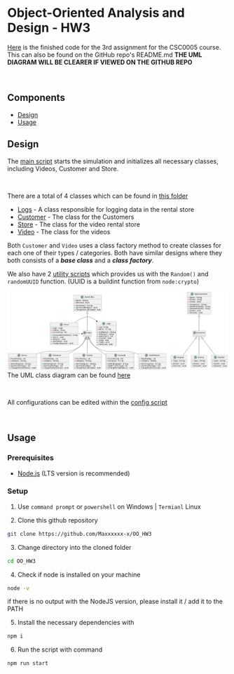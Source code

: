 # **Object-Oriented Analysis and Design  -  HW3**

[Here](https://github.com/Maxxxxxx-x/OO_HW3) is the finished code for the 3rd assignment for the CSC0005 course.
This can also be found on the GitHub repo's README.md
**THE UML DIAGRAM WILL BE CLEARER IF VIEWED ON THE GITHUB REPO**

<br/>

## **Components**
- [Design](#Design)
- [Usage](#Usage)


## <a name="Design"></a>**Design**
The [main script](https://github.com/Maxxxxxx-x/OO_HW3/blob/master/src/main.js) starts the simulation and initializes all necessary classes, including Videos, Customer and Store.

<br/>

There are a total of 4 classes which can be found in [this folder](https://github.com/Maxxxxxx-x/OO_HW3/blob/master/src/Classes)

- [Logs](https://github.com/Maxxxxxx-x/OO_HW3/blob/master/src/Classes/Logs.js) - A class responsible for logging data in the rental store
- [Customer](https://github.com/Maxxxxxx-x/OO_HW3/blob/master/src/Classes/Customer.js) - The class for the Customers
- [Store](https://github.com/Maxxxxxx-x/OO_HW3/blob/master/src/Classes/Store.js) - The class for the video rental store
- [Video](https://github.com/Maxxxxxx-x/OO_HW3/blob/master/src/Classes/Video.js) - The class for the videos


Both ``Customer`` and ``Video`` uses a class factory method to create classes for each one of their types / categories. Both have similar designs where they both consists of a ***base class*** and a ***class factory***.

We also have 2 [utility scripts](https://github.com/Maxxxxxx-x/OO_HW3/blob/master/src/Util) which provides us with the ``Random()`` and ``randomUUID`` function. (UUID is a buildint function from `node:crypto`)

![image](https://raw.githubusercontent.com/Maxxxxxx-x/OO_HW3/master/images/UML.png)
The UML class diagram can be found [here](https://github.com/Maxxxxxx-x/OO_HW3/blob/master/images/UML.png)

<br/>

All configurations can be edited within the [config script](https://github.com/Maxxxxxx-x/OO_HW3/blob/master/src/config.js) 

<br/>

## <a name="Usage"></a>**Usage**

### Prerequisites
- [Node.js](https://nodejs.org/en/) (LTS version is recommended)

### Setup
1. Use `command prompt` or `powershell` on Windows | `Termianl` Linux

2. Clone this github repository
```bash
git clone https://github.com/Maxxxxxx-x/OO_HW3
```

3. Change directory into the cloned folder
```bash
cd OO_HW3
```

4. Check if node is installed on your machine
```bash
node -v
```
if there is no output with the NodeJS version, please install it / add it to the PATH

5. Install the necessary dependencies with
```bash
npm i
```

6. Run the script with command
```bash
npm run start
```
